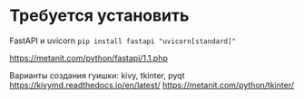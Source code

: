 # Требуется установить
FastAPI и uvicorn
`pip install fastapi "uvicorn[standard]"`

https://metanit.com/python/fastapi/1.1.php

Варианты создания гуишки: kivy, tkinter, pyqt
https://kivymd.readthedocs.io/en/latest/
https://metanit.com/python/tkinter/
